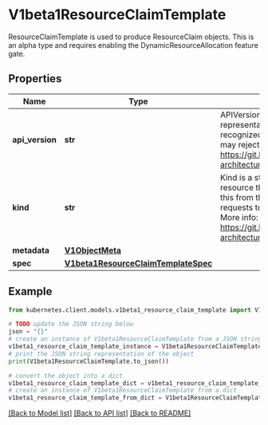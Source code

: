 # V1beta1ResourceClaimTemplate

ResourceClaimTemplate is used to produce ResourceClaim objects.  This is an alpha type and requires enabling the DynamicResourceAllocation feature gate.

## Properties

Name | Type | Description | Notes
------------ | ------------- | ------------- | -------------
**api_version** | **str** | APIVersion defines the versioned schema of this representation of an object. Servers should convert recognized schemas to the latest internal value, and may reject unrecognized values. More info: https://git.k8s.io/community/contributors/devel/sig-architecture/api-conventions.md#resources | [optional] 
**kind** | **str** | Kind is a string value representing the REST resource this object represents. Servers may infer this from the endpoint the kubernetes.client submits requests to. Cannot be updated. In CamelCase. More info: https://git.k8s.io/community/contributors/devel/sig-architecture/api-conventions.md#types-kinds | [optional] 
**metadata** | [**V1ObjectMeta**](V1ObjectMeta.md) |  | [optional] 
**spec** | [**V1beta1ResourceClaimTemplateSpec**](V1beta1ResourceClaimTemplateSpec.md) |  | 

## Example

```python
from kubernetes.client.models.v1beta1_resource_claim_template import V1beta1ResourceClaimTemplate

# TODO update the JSON string below
json = "{}"
# create an instance of V1beta1ResourceClaimTemplate from a JSON string
v1beta1_resource_claim_template_instance = V1beta1ResourceClaimTemplate.from_json(json)
# print the JSON string representation of the object
print(V1beta1ResourceClaimTemplate.to_json())

# convert the object into a dict
v1beta1_resource_claim_template_dict = v1beta1_resource_claim_template_instance.to_dict()
# create an instance of V1beta1ResourceClaimTemplate from a dict
v1beta1_resource_claim_template_from_dict = V1beta1ResourceClaimTemplate.from_dict(v1beta1_resource_claim_template_dict)
```
[[Back to Model list]](../README.md#documentation-for-models) [[Back to API list]](../README.md#documentation-for-api-endpoints) [[Back to README]](../README.md)


